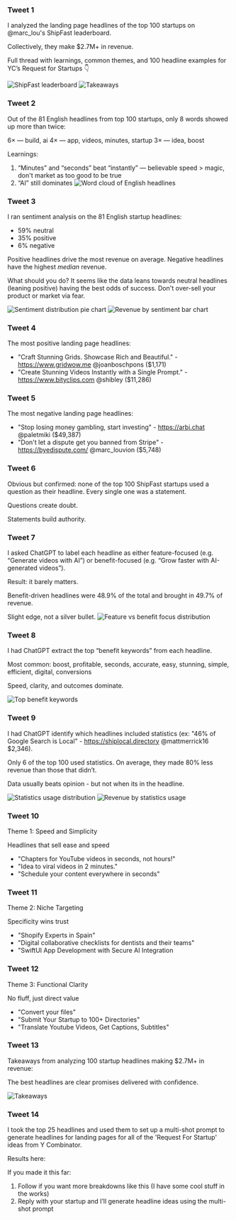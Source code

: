 ### Tweet 1
I analyzed the landing page headlines of the top 100 startups on @marc_lou's ShipFast leaderboard.

Collectively, they make $2.7M+ in revenue.

 Full thread with learnings, common themes, and 100 headline examples for YC’s Request for Startups  👇

![ShipFast leaderboard](visualizations/leaderboard-screenshot.png)
![Takeaways](visualizations/takeaways-blur.png)
### Tweet 2
Out of the 81 English headlines from top 100 startups, only 8 words showed up more than twice:

6× — build, ai
4× — app, videos, minutes, startup
3× — idea, boost

Learnings:
1. “Minutes” and “seconds” beat “instantly” — believable speed > magic, don't market as too good to be true
2. “AI” still dominates
![Word cloud of English headlines](visualizations/english_headline_wordcloud.png)
### Tweet 3
I ran sentiment analysis on the 81 English startup headlines:
- 59% neutral
- 35% positive
- 6% negative

Positive headlines drive the most revenue on average.
Negative headlines have the highest _median_ revenue.

What should you do? It seems like the data leans towards neutral headlines (leaning positive) having the best odds of success. Don't over-sell your product or market via fear.

![Sentiment distribution pie chart](visualizations/english_only/sentiment_distribution.png)
![Revenue by sentiment bar chart](visualizations/english_only/revenue_by_sentiment.png)

### Tweet 4
The most positive landing page headlines:
- "Craft Stunning Grids. Showcase Rich and Beautiful." - https://www.gridwow.me @joanboschpons ($1,171)
- "Create Stunning Videos Instantly with a Single Prompt." - https://www.bityclips.com @shibley ($11,286)


### Tweet 5
The most negative landing page headlines:
- "Stop losing money gambling, start investing" - https://arbi.chat @paletmiki ($49,387)
- "Don't let a dispute get you banned from Stripe" - https://byedispute.com/ @marc_louvion ($5,748)
### Tweet 6
Obvious but confirmed: none of the top 100 ShipFast startups used a question as their headline. Every single one was a statement.

Questions create doubt.

Statements build authority.
### Tweet 7
I asked ChatGPT to label each headline as either feature-focused (e.g. “Generate videos with AI”) or benefit-focused (e.g. “Grow faster with AI-generated videos”).

Result: it barely matters.

Benefit-driven headlines were 48.9% of the total and brought in 49.7% of revenue.

Slight edge, not a silver bullet.
![Feature vs benefit focus distribution](visualizations/focus_analysis/focus_distribution.png)
### Tweet 8
I had ChatGPT extract the top “benefit keywords” from each headline.

Most common:
boost, profitable, seconds, accurate, easy, stunning, simple, efficient, digital, conversions

Speed, clarity, and outcomes dominate.

![Top benefit keywords](visualizations/metadata/top_benefit_keywords.png)

### Tweet 9
I had ChatGPT identify which headlines included statistics  (ex: "46% of Google Search is Local" - https://shiplocal.directory @mattmerrick16 $2,346).

Only 6 of the top 100 used statistics. On average, they made 80% less revenue than those that didn’t.

Data usually beats opinion - but not when its in the headline.

![Statistics usage distribution](visualizations/stats_analysis/stats_distribution.png)
![Revenue by statistics usage](visualizations/stats_analysis/revenue_by_stats.png)

### Tweet 10
Theme 1: Speed and Simplicity

Headlines that sell ease and speed

- "Chapters for YouTube videos in seconds, not hours!"
- "Idea to viral videos in 2 minutes."
- "Schedule your content everywhere in seconds"

### Tweet 11
Theme 2: Niche Targeting

Specificity wins trust

- "Shopify Experts in Spain"
- "Digital collaborative checklists for dentists and their teams"
- "SwiftUI App Development with Secure AI Integration

### Tweet 12
Theme 3: Functional Clarity

No fluff, just direct value

- "Convert your files"
- "Submit Your Startup to 100+ Directories"
- "Translate Youtube Videos, Get Captions, Subtitles"

### Tweet 13
Takeaways from analyzing 100 startup headlines making $2.7M+ in revenue:

The best headlines are clear promises delivered with confidence.

![Takeaways](visualizations/takeaways.png)

### Tweet 14
I took the top 25 headlines and used them to set up a multi-shot prompt to generate headlines for landing pages for all of the 'Request For Startup' ideas from Y Combinator.

Results here:

If you made it this far:
1. Follow if you want more breakdowns like this (I have some cool stuff in the works)
2. Reply with your startup and I’ll generate headline ideas using the multi-shot prompt